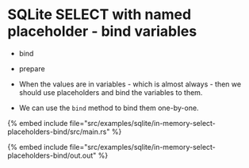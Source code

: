 # SQLite SELECT with named placeholder - bind variables

* bind
* prepare

* When the values are in variables - which is almost always - then we should use placeholders and bind the variables to them.
* We can use the `bind` method to bind them one-by-one.

{% embed include file="src/examples/sqlite/in-memory-select-placeholders-bind/src/main.rs" %}

{% embed include file="src/examples/sqlite/in-memory-select-placeholders-bind/out.out" %}


